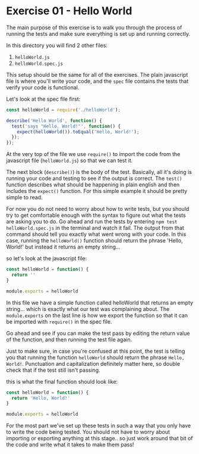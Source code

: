# Exercise 01 - Hello World

The main purpose of this exercise is to walk you through the process of running 
the tests and make sure everything is set up and running correctly.

In this directory you will find 2 other files:
  1. `helloWorld.js`
  2. `helloWorld.spec.js`

This setup should be the same for all of the exercises.  The plain javascript 
file is where you'll write your code, and the `spec` file contains the tests 
that verify your code is functional.

Let's look at the spec file first:
```javascript
const helloWorld = require('./helloWorld');

describe('Hello World', function() {
  test('says "Hello, World!"', function() {
    expect(helloWorld()).toEqual('Hello, World!');
  });
});
```
At the very top of the file we use `require()` to import the code from the 
javascript file (`helloWorld.js`) so that we can test it.

The next block (`describe()`) is the body of the test.  Basically, all it's 
doing is running your code and testing to see if the output is correct.  The 
`test()` function describes what should be happening in plain english and then 
includes the `expect()` function.  For this simple example it should be pretty 
simple to read.

For now you do not need to worry about how to write tests, but you should try to 
get comfortable enough with the syntax to figure out what the tests are asking 
you to do.  Go ahead and run the tests by entering `npm test helloWorld.spec.js` 
in the terminal and watch it fail.  The output from that command should tell you 
exactly what went wrong with your code.  In this case, running the `helloWorld()` 
function should return the phrase 'Hello, World!' but instead it returns an 
empty string...

so let's look at the javascript file:
```javascript
const helloWorld = function() {
  return ''
}

module.exports = helloWorld
```
In this file we have a simple function called helloWorld that returns an empty 
string... which is exactly what our test was complaining about.  The 
`module.exports` on the last line is how we export the function so that it can 
be imported with `require()` in the spec file.

Go ahead and see if you can make the test pass by editing the return value of 
the function, and then running the test file again.

Just to make sure, in case you're confused at this point, the test is telling 
you that running the function `helloWorld` should return the phrase 
`Hello, World!`.  Punctuation and capitalization definitely matter here, so 
double check that if the test still isn't passing.

this is what the final function should look like:
```javascript
const helloWorld = function() {
  return 'Hello, World!'
}

module.exports = helloWorld
```

For the most part we've set up these tests in such a way that you only have to 
write the code being tested.  You should not have to worry about importing or 
exporting anything at this stage.. so just work around that bit of the code and 
write what it takes to make them pass!
